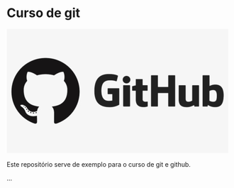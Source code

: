 # Curso de git

![Logo GitHub](git.png)

Este repositório serve de exemplo para o curso de git e github.

...
